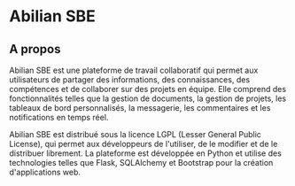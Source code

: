 # Abilian SBE

## A propos

Abilian SBE est une plateforme de travail collaboratif qui permet aux utilisateurs de partager des informations, des connaissances, des compétences et de collaborer sur des projets en équipe. Elle comprend des fonctionnalités telles que la gestion de documents, la gestion de projets, les tableaux de bord personnalisés, la messagerie, les commentaires et les notifications en temps réel.

Abilian SBE est distribué sous la licence LGPL (Lesser General Public License), qui permet aux développeurs de l'utiliser, de le modifier et de le distribuer librement. La plateforme est développée en Python et utilise des technologies telles que Flask, SQLAlchemy et Bootstrap pour la création d'applications web.
